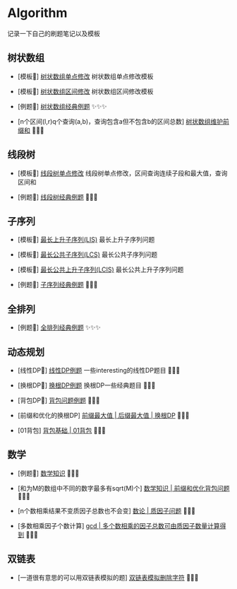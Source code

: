 # Algorithm
记录一下自己的刷题笔记以及模板



## 树状数组

- [模板🍔] [树状数组单点修改](./code/fenwick_tree/fenwick_tree.cpp) 树状数组单点修改模板

- [模板🍔] [树状数组区间修改](./code/fenwick_tree/fenwick_tree_segment.cpp) 树状数组区间修改模板

- [例题🍟] [树状数组经典例题](./code/fenwick_tree/) ✨✨✨

- [n个区间(l,r)q个查询(a,b)，查询包含a但不包含b的区间总数] [树状数组维护前缀和](./code/fenwick_tree/奇怪的线段.cpp) 🥙🥙🥙

## 线段树
- [模板🍔] [线段树单点修改](./code/segment_tree/segment_tree_single_point_modify.cpp) 线段树单点修改，区间查询连续子段和最大值，查询区间和

- [例题🍟] [线段树经典例题](./code/segment_tree/) 🧨🧨🧨

## 子序列

- [模板🍔] [最长上升子序列(LIS)](./code/subsequence/longest_increasing_subsequence.cpp) 最长上升子序列问题

- [模板🍔] [最长公共子序列(LCS)](./code/subsequence/longest_common_subsequence.cpp) 最长公共子序列问题

- [模板🍔] [最长公共上升子序列(LCIS)](./code/subsequence/longest_common_increasing_subsequence.cpp) 最长公共上升子序列问题

- [例题🍟] [子序列经典例题](./code/subsequence/) 🥮🥮🥮

## 全排列

- [例题🍟] [全排列经典例题](./code/full_arrangement/) ✨✨✨

## 动态规划

- [线性DP🍟] [线性DP例题](./code/dynamic_programming/liner_dp/)  一些interesting的线性DP题目 🥓🥓🥓           

- [换根DP🍟] [换根DP例题](./code/dynamic_programming/replace_dp/) 换根DP一些经典题目 🥨🥨🥨

- [背包DP🍟] [背包问题例题](./code/dynamic_programming/knapsack_dp/) 🌯🌯🌯

- [前缀和优化的换根DP] [前缀最大值 | 后缀最大值 | 换根DP](./code/dynamic_programming/replace_dp/F_Minimum_Maximum_Distance.cpp) 🥙🥙🥙

- [01背包] [背包基础 | 01背包](./code/dynamic_programming/knapsack_dp/278数字组合.cpp) 🥙🥙🥙


## 数学

- [例题🍟] [数学知识](./code/math/) 🍖🍖🍖

- [和为M的数组中不同的数字最多有sqrt(M)个] [数学知识 | 前缀和优化背包问题](./code/math/100029和带限制的子多重集合的数目.py)  🥙🥙🥙

- [n个数相乘结果不变质因子总数也不会变] [数论 | 质因子问题](./code/math/D_Divide_and_Equalize.cpp) 🥙🥙🥙

- [多数相乘因子个数计算] [gcd | 多个数相乘的因子总数可由质因子数量计算得到](./code/math/F_Vasilije_Loves_Number_Theory.cpp) 🥙🥙🥙

## 双链表

- [一道很有意思的可以用双链表模拟的题] [双链表模拟删除字符](./code/double_linked_list/C_Decreasing_String.cpp) 🥙🥙🥙
